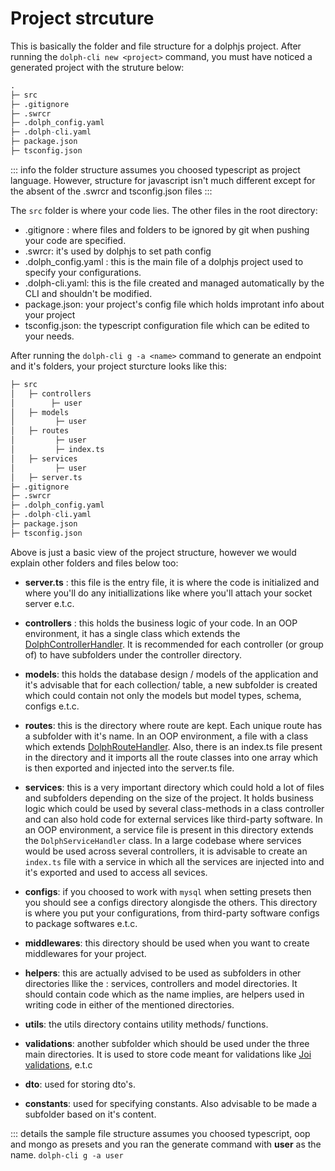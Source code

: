 # Project strcuture

This is basically the folder and file structure for a dolphjs project. After running the `dolph-cli new <project>` command, you must have noticed a generated project with the struture below:

```r
.
├─ src
├─ .gitignore
├─ .swrcr
├─ .dolph_config.yaml
├─ .dolph-cli.yaml
├─ package.json
├─ tsconfig.json
```

::: info
the folder structure assumes you choosed typescript as project language. However, structure for javascript isn't much different except for the absent of the .swrcr and tsconfig.json files
:::

The `src` folder is where your code lies. The other files in the root directory:

- .gitignore : where files and folders to be ignored by git when pushing your code are specified.
- .swrcr: it's used by dolphjs to set path config
- .dolph_config.yaml : this is the main file of a dolphjs project used to specify your configurations.
- .dolph-cli.yaml: this is the file created and managed automatically by the CLI and shouldn't be modified.
- package.json: your project's config file which holds improtant info about your project
- tsconfig.json: the typescript configuration file which can be edited to your needs.

After running the `dolph-cli g -a <name>` command to generate an endpoint and it's folders, your project sturcture looks like this:

```r
├─ src
│   ├─ controllers
│        ├─ user
│   ├─ models
│         ├─ user
│   ├─ routes
│         ├─ user
│         ├─ index.ts
│   ├─ services
│         ├─ user
│   ├─ server.ts
├─ .gitignore
├─ .swrcr
├─ .dolph_config.yaml
├─ .dolph-cli.yaml
├─ package.json
├─ tsconfig.json
```

Above is just a basic view of the project structure, however we would explain other folders and files below too:

- **server.ts** : this file is the entry file, it is where the code is initialized and where you'll do any initiallizations like where you'll attach your socket server e.t.c.

- **controllers** : this holds the business logic of your code. In an OOP environment, it has a single class which extends the [DolphControllerHandler](/controllers/). It is recommended for each controller (or group of) to have subfolders under the controller directory.

- **models**: this holds the database design / models of the application and it's advisable that for each collection/ table, a new subfolder is created which could contain not only the models but model types, schema, configs e.t.c.

- **routes**: this is the directory where route are kept. Each unique route has a subfolder with it's name. In an OOP environment, a file with a class which extends [DolphRouteHandler](/routers/). Also, there is an index.ts file present in the directory and it imports all the route classes into one array which is then exported and injected into the server.ts file.

- **services**: this is a very important directory which could hold a lot of files and subfolders depending on the size of the project. It holds business logic which could be used by several class-methods in a class controller and can also hold code for external services like third-party software. In an OOP environment, a service file is present in this directory extends the `DolphServiceHandler` class.
  In a large codebase where services would be used across several controllers, it is advisable to create an `index.ts` file with a service in which all the services are injected into and it's exported and used to access all sevices.

- **configs**: if you choosed to work with `mysql` when setting presets then you should see a configs directory alongisde the others. This directory is where you put your configurations, from third-party software configs to package softwares e.t.c.

- **middlewares**: this directory should be used when you want to create middlewares for your project.

- **helpers**: this are actually advised to be used as subfolders in other directories llike the : services, controllers and model directories. It should contain code which as the name implies, are helpers used in writing code in either of the mentioned directories.

- **utils**: the utils directory contains utility methods/ functions.

- **validations**: another subfolder which should be used under the three main directories. It is used to store code meant for validations like [Joi validations](https://github.com/hapijs/joi), e.t.c

- **dto**: used for storing dto's.

- **constants**: used for specifying constants. Also advisable to be made a subfolder based on it's content.

::: details the sample file structure assumes you choosed typescript, oop and mongo as presets and you ran the generate command with **user** as the name. `dolph-cli g -a user`
